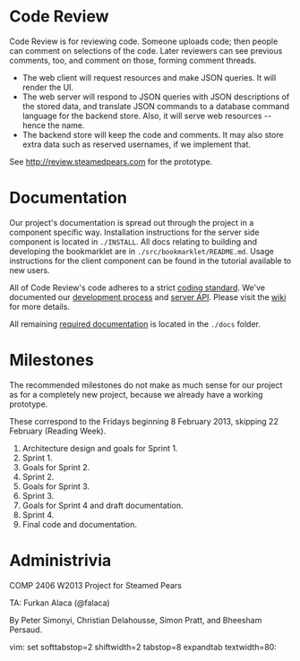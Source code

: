 # Code Review

Code Review is for reviewing code.
Someone uploads code; then people can comment on selections of the code.
Later reviewers can see previous comments, too, and comment on those, forming
comment threads.

* The web client will request resources and make JSON queries. It will render
the UI.
* The web server will respond to JSON queries with JSON descriptions of the
stored data, and translate JSON commands to a database command language for the
backend store. Also, it will serve web resources -- hence the name.
* The backend store will keep the code and comments. It may also store extra
data such as reserved usernames, if we implement that.

See http://review.steamedpears.com for the prototype.

# Documentation

Our project's documentation is spread out through the project in a component
specific way. Installation instructions for the server side component is located
in `./INSTALL`. All docs relating to building and developing the bookmarklet are
in `./src/bookmarklet/README.md`. Usage instructions for the client component
can be found in the tutorial available to new users.

All of Code Review's code adheres to a strict [coding
standard](https://github.com/CarletonU-COMP2406-W2013/Steamed-Pears/wiki/Coding-Standards).
We've documented our [development
process](https://github.com/CarletonU-COMP2406-W2013/Steamed-Pears/wiki/Process)
and [server
API](https://github.com/CarletonU-COMP2406-W2013/Steamed-Pears/wiki/Server-API).
Please visit the
[wiki](https://github.com/CarletonU-COMP2406-W2013/Steamed-Pears/wiki) for more details.

All remaining [required
documentation](http://homeostasis.scs.carleton.ca/wiki/index.php/WebFund_2013W_Final_Project) is located in the `./docs` folder.

# Milestones

The recommended milestones do not make as much sense for our project as for a
completely new project, because we already have a working prototype.

These correspond to the Fridays beginning 8 February 2013, skipping 22
February (Reading Week).

1. Architecture design and goals for Sprint 1.
2. Sprint 1.
3. Goals for Sprint 2.
4. Sprint 2.
5. Goals for Sprint 3.
6. Sprint 3.
7. Goals for Sprint 4 and draft documentation.
8. Sprint 4.
9. Final code and documentation.


# Administrivia

COMP 2406 W2013 Project for Steamed Pears

TA: Furkan Alaca (@falaca)

By Peter Simonyi, Christian Delahousse, Simon Pratt, and Bheesham Persaud.

vim: set softtabstop=2 shiftwidth=2 tabstop=8 expandtab textwidth=80:
